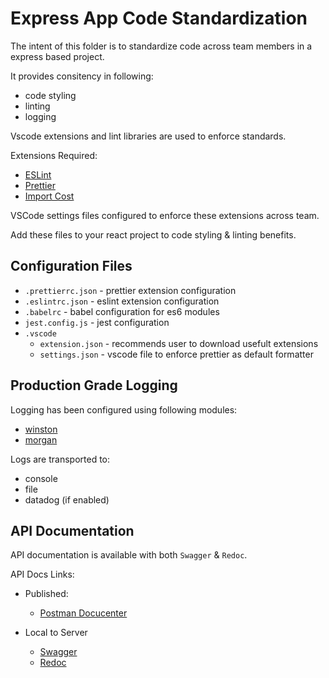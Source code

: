 # Express App Code Standardization

The intent of this folder is to standardize code across team members in a express based project.

It provides consitency in following:

-   code styling
-   linting
-   logging

Vscode extensions and lint libraries are used to enforce standards.

Extensions Required:

-   [ESLint](https://marketplace.visualstudio.com/items?itemName=dbaeumer.vscode-eslint)
-   [Prettier](https://marketplace.visualstudio.com/items?itemName=esbenp.prettier-vscode)
-   [Import Cost](https://marketplace.visualstudio.com/items?itemName=wix.vscode-import-cost)

VSCode settings files configured to enforce these extensions across team.

Add these files to your react project to code styling & linting benefits.

## Configuration Files

-   `.prettierrc.json` - prettier extension configuration
-   `.eslintrc.json` - eslint extension configuration
-   `.babelrc` - babel configuration for es6 modules
-   `jest.config.js` - jest configuration
-   `.vscode`
    -   `extension.json` - recommends user to download usefult extensions
    -   `settings.json` - vscode file to enforce prettier as default formatter

## Production Grade Logging

Logging has been configured using following modules:

-   [winston](https://github.com/winstonjs/winston)
-   [morgan](https://github.com/expressjs/morgan)

Logs are transported to:

-   console
-   file
-   datadog (if enabled)

## API Documentation

API documentation is available with both `Swagger` & `Redoc`.

API Docs Links:

-   Published:

    -   [Postman Docucenter](https://documenter.getpostman.com/view/124355/SztK1Q6Q?version=latest)

-   Local to Server
    -   [Swagger](http://localhost:3000/api/docs/)
    -   [Redoc](http://localhost:3000/api/docs/redoc)
